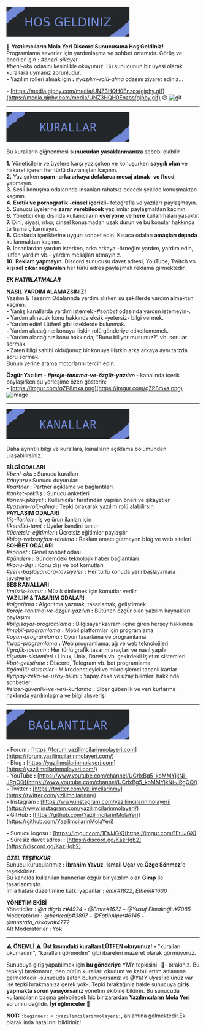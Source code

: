 ![hos-geldiniz.png](https://raw.githubusercontent.com/Yazilimcilarin-Mola-Yeri/beni-oku-kanali/master/banners/hos-geldiniz.png)

:beginner: **Yazılımcıların Mola Yeri Discord Sunucusuna Hoş Geldiniz!**<br/>
Programlama severler için yardımlaşma ve sohbet ortamıdır. Görüş ve öneriler için **:** *#öneri-şikayet*<br/>
*#beni-oku* odasını kesinlikle okuyunuz. Bu sunucunun bir üyesi olarak kurallara uymanız zorunludur.<br/>
**-** Yazılım rolleri almak için **:** *#yazılım-rolü-alma* odasını ziyaret ediniz...

**-** [https://media.giphy.com/media/UNZ3HQH0Enzos/giphy.gif](https://media.giphy.com/media/UNZ3HQH0Enzos/giphy.gif) :smile:
![gif](https://media.giphy.com/media/UNZ3HQH0Enzos/giphy.gif)

<hr>

![kurallar.png](https://raw.githubusercontent.com/Yazilimcilarin-Mola-Yeri/beni-oku-kanali/master/banners/kurallar.png)

Bu kuralların çiğnenmesi **sunucudan yasaklanmanıza** sebebi olabilir.<br/>

**1.** Yöneticilere ve üyelere  karşı yazışırken ve konuşurken **saygılı olun** ve hakaret içeren her türlü davranıştan kaçının.<br/>
**2.** Yazışırken __spam -arka arkaya defalarca mesaj atmak- ve flood__ yapmayın.<br/>
**3.** Sesli konuşma odalarında insanları rahatsız edecek şekilde konuşmaktan kaçının.<br/>
**4.** __Erotik ve pornografik -cinsel içerikli-__ fotoğrafla ve yazılarr paylaşmayın.<br/>
**5.** Sunucu üyelerine **zarar verebilecek** yazılımlar paylaşmaktan kaçının.<br/>
**6.** Yönetici ekip dışında kullanıcıların **everyone** ve **here** kullanmaları yasaktır.<br/>
**7.** Dini, siyasi, ırkçı, cinsel konuşmadan uzak durun ve bu konular hakkında tartışma çıkarmayın.<br/>
**8.** Odalarda içeriklerine uygun sohbet edin. Kısaca odaları __amaçları dışında__ kullanmaktan kaçının.<br/>
**9.** İnsanlardan yardım isterken, arka arkaya -örneğin: yardım, yardım edin, lütfen yardım vb.- yardım mesajları atmayınız.<br/>
**10.** __Reklam yapmayın__. Discord sunucusu davet adresi, YouTube, Twitch vb. **kişisel çıkar sağlanılan** her türlü adres paylaşmak reklama girmektedir.<br/>

***EK HATIRLATMALAR***<br/>

**NASIL YARDIM __ALAMAZSINIZ__!**<br/>
  Yazılım & Tasarım Odalarında yardım alırken şu şekillerde yardım almaktan kaçının:<br/>
    **-** Yanlış kanallarda yardım istemek -*#sohbet* odasında yardım istemeyin-.<br/>
    **-** Yardım alınacak konu hakkında eksik -yetersiz- bilgi vermek.<br/>
    **-** Yardım edin! Lütfen! gibi isteklerde bulunmak.<br/>
    **-** Yardım alacağınız konuya ilişkin rolü gönderiye etiketlememek.<br/>
    **-** Yardım alacağınız konu hakkında, "Bunu biliyor musunuz?" vb. sorular sormak.<br/>
    **-** Zaten bilgi sahibi olduğunuz bir konuya iliştkin arka arkaya aynı tarzda soru sormak.<br/>
       Bunun yerine arama motorlarını tercih edin.<br/>

**Özgür Yazılım - *#proje-tanıtma-ve-özgür-yazılım*  -** kanalında içerik paylaşırken şu yerleşime özen gösterin:<br/>
**-** [https://imgur.com/qZP8mxa.png](https://imgur.com/qZP8mxa.png)<br>
![image](https://imgur.com/qZP8mxa.png)<br/>

<hr>

![kanallar.png](https://raw.githubusercontent.com/Yazilimcilarin-Mola-Yeri/beni-oku-kanali/master/banners/kanallar.png)

Daha ayrıntılı bilgi ve kurallara, kanalların açıklama bölümünden ulaşabilirsiniz.<br/>

**BİLGİ ODALARI**<br/>
  *#beni-oku* **:** Sunucu kuralları<br/>
  *#duyuru* **:** Sunucu duyuruları<br/>
  *#partner* **:** Partner açıklama ve bağlantıları<br/>
  *#anket-çekiliş* **:** Sunucu anketleri<br/>
  *#öneri-şikayet* **:** Kullanıcılar tarafından yapılan öneri ve şikayetler<br/>
  *#yazılım-rolü-alma* **:** Tepki bırakarak yazılım rolü alabilirsin<br/>
**PAYLAŞIM ODALARI**<br/>
  *#iş-ilanları* **:** İş ve ürün ilanları için<br/>
  *#kendini-tanıt* **:** Üyeler kendini tanıtır<br/>
  *#ücretsiz-eğitimler* **:** Ücretsiz eğitimler paylaşılır<br/>
  *#blog-websayfası-tanıtma* **:** Reklam amacı gütmeyen blog ve web siteleri<br/>
**SOHBET ODALARI**<br/>
  *#sohbet* **:** Genel sohbet odası<br/>
  *#gündem* **:** Gündemdeki teknolojik haber bağlantıları<br/>
  *#konu-dışı* **:** Konu dışı ve bot komutları<br/>
  *#yeni-başlayanlara-tavsiyeler* **:** Her türlü konuda yeni başlayanlara tavsiyeler<br/>
**SES KANALLARI**<br/>
  *#müzik-komut* **:** Müzik dinlemek için komutlar verilir<br/>
**YAZILIM & TASARIM ODALARI**<br/>
  *#algoritma* **:** Algoritma yazmak, tasarlamak, geliştirmek<br/>
  *#proje-tanıtma-ve-özgür-yazılım* **:** Bütünen özgür olan yazılım kaynakları paylaşımı<br/>
  *#bilgisayar-programlama* **:** Bilgisayar kavramı içine giren herşey hakkında<br/>
  *#mobil-programlama* **:** Mobil platformlar için programlama<br/>
  *#oyun-programlama* **:** Oyun tasarlama ve programlama<br/>
  *#web-programlama* **:** Web programlama, ağ ve web teknolojileri<br/>
  *#grafik-tasarım* **:** Her türlü grafik tasarım araçları ve nasıl yapılır<br/>
  *#işletim-sistemleri* **:** Linux, Unix, Darwin vb. çekirdekli işletim sistemleri<br/>
  *#bot-geliştirme* **:** Discord, Telegram vb. bot programlama<br/>
  *#gömülü-sistemler* **:** Mikrodenetleyici ve mikroişlemci tabanlı kartlar<br/>
  *#yapay-zeka-ve-uzay-bilimi* **:** Yapay zeka ve uzay bilimleri hakkında sohbetler<br/>
  *#siber-güvenlik-ve-veri-kurtarma* **:** Siber gübenlik ve veri kurtarma hakkında yardımlaşma ve bilgi alışverişi<br/>

<hr>

![baglantilar.png](https://raw.githubusercontent.com/Yazilimcilarin-Mola-Yeri/beni-oku-kanali/master/banners/baglantilar.png)

**-** Forum **:** [https://forum.yazilimcilarinmolayeri.com](https://forum.yazilimcilarinmolayeri.com/)<br>
**-** Blog **:** [https://yazilimcilarinmolayeri.com](https://yazilimcilarinmolayeri.com/)<br>
**-** YouTube **:** [https://www.youtube.com/channel/UCrlxBg5_koMMYjkNi-JRgOQ](https://www.youtube.com/channel/UCrlxBg5_koMMYjkNi-JRgOQ/)<br>
**-** Twitter **:** [https://twitter.com/yzilimcilarinmy](https://twitter.com/yzilimcilarinmy)<br>
**-** Instagram **:** [https://www.instagram.com/yazilimcilarinmolayeri](https://www.instagram.com/yazilimcilarinmolayeri/)<br>
**-** GitHub **:** [https://github.com/YazilimcilarinMolaYeri](https://github.com/YazilimcilarinMolaYeri)<br>

**-** Sunucu logosu **:** [https://imgur.com/1EtJJGX](https://imgur.com/1EtJJGX)<br>
**-** Süresiz davet adresi **:** [https://discord.gg/KazHgb2](https://discord.gg/KazHgb2)<br>

***ÖZEL TEŞEKKÜR***<br>
  Sunucu kurucularımız **:** __İbrahim Yavuz__, __İsmail Uçar__ ve __Özge Sönmez__'e teşekkürler.<br>
  Bu kanalda kullanılan bannerlar özgür bir yazılım olan **Gimp** ile tasarlanmıştır.<br>
  İmla hatası düzeltimine katkı yapanlar **:** *emir#1822*, *Ethem#1600*<br>

**YÖNETİM EKİBİ**<br>
  Yöneticiler **:** *@a dlgrb z#4924* **-** *@Emre#1622* **-** *@Yusuf Elmalıoğlu#7085*<br>
  Moderatörler **:** *@berkealp#3897* **-** *@FatihAlper#6145* **-** *@mustafa_akkaya#4772*<br>
  Alt Moderatörler **:** Yok<br>

<hr>

:warning: **ÖNEMLİ** :warning: **Üst kısımdaki kuralları __LÜTFEN__ okuyunuz!** **-** "kuralları okumadım", "kuralları görmedim" gibi ibareleri mazeret olarak görmüyoruz.

Sunucuya giriş yapabilmek için __bu gönderiye__ YMY tepkisini -:beginner:- bırakınız. Bu tepkiyi bırakmanız, ben bütün kuralları okudum ve kabul ettim anlamına gelmektedir -sunucuda zaten bulunuyorsanız ve *@YMY Üyesi* rolünüz var ise tepki bırakmanıza gerek yok-. Tepki bıraktığınız halde sunucuya __giriş yapmakta sorun yaşıyorsanız__ yönetim ekibine bildirin. Bu sunucuda kullanıcıların başına gelebilecek hiç bir zarardan **Yazılımcıların Mola Yeri** sorumlu değildir. **İyi eğlenceler :rocket:**

**NOT:** `:beginner:` = `:yazilimcilarinmolayeri:`, anlamına gelmektedir.Ek olarak imla hatalırını bildiriniz!
